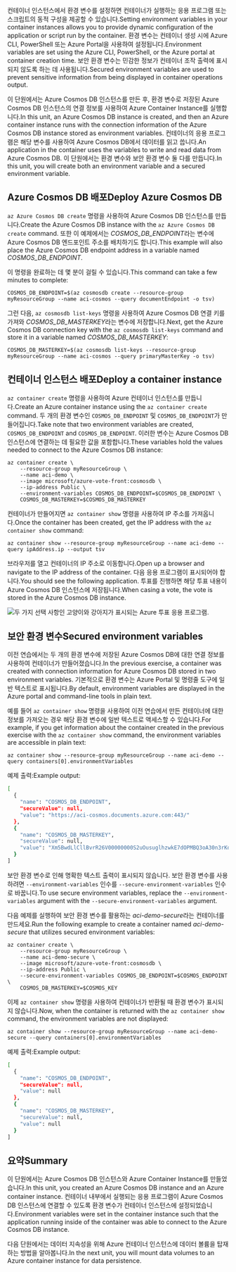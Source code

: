 <span data-ttu-id="b7de2-101">컨테이너 인스턴스에서 환경 변수를 설정하면 컨테이너가 실행하는 응용 프로그램 또는 스크립트의 동적 구성을 제공할 수 있습니다.</span><span class="sxs-lookup"><span data-stu-id="b7de2-101">Setting environment variables in your container instances allows you to provide dynamic configuration of the application or script run by the container.</span></span> <span data-ttu-id="b7de2-102">환경 변수는 컨테이너 생성 시에 Azure CLI, PowerShell 또는 Azure Portal을 사용하여 설정됩니다.</span><span class="sxs-lookup"><span data-stu-id="b7de2-102">Environment variables are set using the Azure CLI, PowerShell, or the Azure portal at container creation time.</span></span> <span data-ttu-id="b7de2-103">보안 환경 변수는 민감한 정보가 컨테이너 조작 출력에 표시되지 않도록 하는 데 사용됩니다.</span><span class="sxs-lookup"><span data-stu-id="b7de2-103">Secured environment variables are used to prevent sensitive information from being displayed in container operations output.</span></span>

<span data-ttu-id="b7de2-104">이 단원에서는 Azure Cosmos DB 인스턴스를 만든 후, 환경 변수로 저장된 Azure Cosmos DB 인스턴스의 연결 정보를 사용하여 Azure Container Instance를 실행합니다.</span><span class="sxs-lookup"><span data-stu-id="b7de2-104">In this unit, an Azure Cosmos DB instance is created, and then an Azure container instance runs with the connection information of the Azure Cosmos DB instance stored as environment variables.</span></span> <span data-ttu-id="b7de2-105">컨테이너의 응용 프로그램은 해당 변수를 사용하여 Azure Cosmos DB에서 데이터를 읽고 씁니다.</span><span class="sxs-lookup"><span data-stu-id="b7de2-105">An application in the container uses the variables to write and read data from Azure Cosmos DB.</span></span> <span data-ttu-id="b7de2-106">이 단원에서는 환경 변수와 보안 환경 변수 둘 다를 만듭니다.</span><span class="sxs-lookup"><span data-stu-id="b7de2-106">In this unit, you will create both an environment variable and a secured environment variable.</span></span>

## <a name="deploy-azure-cosmos-db"></a><span data-ttu-id="b7de2-107">Azure Cosmos DB 배포</span><span class="sxs-lookup"><span data-stu-id="b7de2-107">Deploy Azure Cosmos DB</span></span>

<span data-ttu-id="b7de2-108">`az Azure Cosmos DB create` 명령을 사용하여 Azure Cosmos DB 인스턴스를 만듭니다.</span><span class="sxs-lookup"><span data-stu-id="b7de2-108">Create the Azure Cosmos DB instance with the `az Azure Cosmos DB create` command.</span></span> <span data-ttu-id="b7de2-109">또한 이 예제에서는 *COSMOS_DB_ENDPOINT*라는 변수에 Azure Cosmos DB 엔드포인트 주소를 배치하기도 합니다.</span><span class="sxs-lookup"><span data-stu-id="b7de2-109">This example will also place the Azure Cosmos DB endpoint address in a variable named *COSMOS_DB_ENDPOINT*.</span></span>

<span data-ttu-id="b7de2-110">이 명령을 완료하는 데 몇 분이 걸릴 수 있습니다.</span><span class="sxs-lookup"><span data-stu-id="b7de2-110">This command can take a few minutes to complete:</span></span>

```azurecli
COSMOS_DB_ENDPOINT=$(az cosmosdb create --resource-group myResourceGroup --name aci-cosmos --query documentEndpoint -o tsv)
```

<span data-ttu-id="b7de2-111">그런 다음, `az cosmosdb list-keys` 명령을 사용하여 Azure Cosmos DB 연결 키를 가져와 *COSMOS_DB_MASTERKEY*라는 변수에 저장합니다.</span><span class="sxs-lookup"><span data-stu-id="b7de2-111">Next, get the Azure Cosmos DB connection key with the `az cosmosdb list-keys` command and store it in a variable named *COSMOS_DB_MASTERKEY*:</span></span>

```azurecli
COSMOS_DB_MASTERKEY=$(az cosmosdb list-keys --resource-group myResourceGroup --name aci-cosmos --query primaryMasterKey -o tsv)
```

## <a name="deploy-a-container-instance"></a><span data-ttu-id="b7de2-112">컨테이너 인스턴스 배포</span><span class="sxs-lookup"><span data-stu-id="b7de2-112">Deploy a container instance</span></span>

<span data-ttu-id="b7de2-113">`az container create` 명령을 사용하여 Azure 컨테이너 인스턴스를 만듭니다.</span><span class="sxs-lookup"><span data-stu-id="b7de2-113">Create an Azure container instance using the `az container create` command.</span></span> <span data-ttu-id="b7de2-114">두 개의 환경 변수인 `COSMOS_DB_ENDPOINT` 및 `COSMOS_DB_ENDPOINT`가 만들어집니다.</span><span class="sxs-lookup"><span data-stu-id="b7de2-114">Take note that two environment variables are created, `COSMOS_DB_ENDPOINT` and `COSMOS_DB_ENDPOINT`.</span></span> <span data-ttu-id="b7de2-115">이러한 변수는 Azure Cosmos DB 인스턴스에 연결하는 데 필요한 값을 포함합니다.</span><span class="sxs-lookup"><span data-stu-id="b7de2-115">These variables hold the values needed to connect to the Azure Cosmos DB instance:</span></span>

```azurecli
az container create \
    --resource-group myResourceGroup \
    --name aci-demo \
    --image microsoft/azure-vote-front:cosmosdb \
    --ip-address Public \
    --environment-variables COSMOS_DB_ENDPOINT=$COSMOS_DB_ENDPOINT \
    COSMOS_DB_MASTERKEY=$COSMOS_DB_MASTERKEY
```

<span data-ttu-id="b7de2-116">컨테이너가 만들어지면 `az container show` 명령을 사용하여 IP 주소를 가져옵니다.</span><span class="sxs-lookup"><span data-stu-id="b7de2-116">Once the container has been created, get the IP address with the `az container show` command:</span></span>

```azurecli
az container show --resource-group myResourceGroup --name aci-demo --query ipAddress.ip --output tsv
```

<span data-ttu-id="b7de2-117">브라우저를 열고 컨테이너의 IP 주소로 이동합니다.</span><span class="sxs-lookup"><span data-stu-id="b7de2-117">Open up a browser and navigate to the IP address of the container.</span></span> <span data-ttu-id="b7de2-118">다음 응용 프로그램이 표시되어야 합니다.</span><span class="sxs-lookup"><span data-stu-id="b7de2-118">You should see the following application.</span></span> <span data-ttu-id="b7de2-119">투표를 진행하면 해당 투표 내용이 Azure Cosmos DB 인스턴스에 저장됩니다.</span><span class="sxs-lookup"><span data-stu-id="b7de2-119">When casing a vote, the vote is stored in the Azure Cosmos DB instance.</span></span>

![두 가지 선택 사항인 고양이와 강아지가 표시되는 Azure 투표 응용 프로그램.](../media-draft/azure-vote.png)

## <a name="secured-environment-variables"></a><span data-ttu-id="b7de2-121">보안 환경 변수</span><span class="sxs-lookup"><span data-stu-id="b7de2-121">Secured environment variables</span></span>

<span data-ttu-id="b7de2-122">이전 연습에서는 두 개의 환경 변수에 저장된 Azure Cosmos DB에 대한 연결 정보를 사용하여 컨테이너가 만들어졌습니다.</span><span class="sxs-lookup"><span data-stu-id="b7de2-122">In the previous exercise, a container was created with connection information for Azure Cosmos DB stored in two environment variables.</span></span> <span data-ttu-id="b7de2-123">기본적으로 환경 변수는 Azure Portal 및 명령줄 도구에 일반 텍스트로 표시됩니다.</span><span class="sxs-lookup"><span data-stu-id="b7de2-123">By default, environment variables are displayed in the Azure portal and command-line tools in plain text.</span></span>

<span data-ttu-id="b7de2-124">예를 들어 `az container show` 명령을 사용하여 이전 연습에서 만든 컨테이너에 대한 정보를 가져오는 경우 해당 환경 변수에 일반 텍스트로 액세스할 수 있습니다.</span><span class="sxs-lookup"><span data-stu-id="b7de2-124">For example, if you get information about the container created in the previous exercise with the `az container show` command, the environment variables are accessible in plain text:</span></span>

```azurecli
az container show --resource-group myResourceGroup --name aci-demo --query containers[0].environmentVariables
```

<span data-ttu-id="b7de2-125">예제 출력:</span><span class="sxs-lookup"><span data-stu-id="b7de2-125">Example output:</span></span>

```bash
[
  {
    "name": "COSMOS_DB_ENDPOINT",
    "secureValue": null,
    "value": "https://aci-cosmos.documents.azure.com:443/"
  },
  {
    "name": "COSMOS_DB_MASTERKEY",
    "secureValue": null,
    "value": "Xm5BwdLlCllBvrR26V00000000S2uOusuglhzwkE7dOPMBQ3oA30n3rKd8PKA13700000000095ynys863Ghgw=="
  }
]
```

보안 환경 변수로 인해 명확한 텍스트 출력이 표시되지 않습니다. <span data-ttu-id="b7de2-127">보안 환경 변수를 사용하려면 `--environment-variables` 인수를 `--secure-environment-variables` 인수로 바꿉니다.</span><span class="sxs-lookup"><span data-stu-id="b7de2-127">To use secure environment variables, replace the `--environment-variables` argument with the `--secure-environment-variables` argument.</span></span>

<span data-ttu-id="b7de2-128">다음 예제를 실행하여 보안 환경 변수를 활용하는 *aci-demo-secure*라는 컨테이너를 만드세요.</span><span class="sxs-lookup"><span data-stu-id="b7de2-128">Run the following example to create a container named *aci-demo-secure* that utilizes secured environment variables:</span></span>

```azurecli
az container create \
    --resource-group myResourceGroup \
    --name aci-demo-secure \
    --image microsoft/azure-vote-front:cosmosdb \
    --ip-address Public \
    --secure-environment-variables COSMOS_DB_ENDPOINT=$COSMOS_ENDPOINT \
    COSMOS_DB_MASTERKEY=$COSMOS_KEY
```

<span data-ttu-id="b7de2-129">이제 `az container show` 명령을 사용하여 컨테이너가 반환될 때 환경 변수가 표시되지 않습니다.</span><span class="sxs-lookup"><span data-stu-id="b7de2-129">Now, when the container is returned with the `az container show` command, the environment variables are not displayed:</span></span>

```azurecli
az container show --resource-group myResourceGroup --name aci-demo-secure --query containers[0].environmentVariables
```

<span data-ttu-id="b7de2-130">예제 출력:</span><span class="sxs-lookup"><span data-stu-id="b7de2-130">Example output:</span></span>

```bash
[
  {
    "name": "COSMOS_DB_ENDPOINT",
    "secureValue": null,
    "value": null
  },
  {
    "name": "COSMOS_DB_MASTERKEY",
    "secureValue": null,
    "value": null
  }
]
```

## <a name="summary"></a><span data-ttu-id="b7de2-131">요약</span><span class="sxs-lookup"><span data-stu-id="b7de2-131">Summary</span></span>

<span data-ttu-id="b7de2-132">이 단원에서는 Azure Cosmos DB 인스턴스와 Azure Container Instance를 만들었습니다.</span><span class="sxs-lookup"><span data-stu-id="b7de2-132">In this unit, you created an Azure Cosmos DB instance and an Azure container instance.</span></span> <span data-ttu-id="b7de2-133">컨테이너 내부에서 실행되는 응용 프로그램이 Azure Cosmos DB 인스턴스에 연결할 수 있도록 환경 변수가 컨테이너 인스턴스에 설정되었습니다.</span><span class="sxs-lookup"><span data-stu-id="b7de2-133">Environment variables were set in the container instance such that the application running inside of the container was able to connect to the Azure Cosmos DB instance.</span></span>

<span data-ttu-id="b7de2-134">다음 단원에서는 데이터 지속성을 위해 Azure 컨테이너 인스턴스에 데이터 볼륨을 탑재하는 방법을 알아봅니다.</span><span class="sxs-lookup"><span data-stu-id="b7de2-134">In the next unit, you will mount data volumes to an Azure container instance for data persistence.</span></span>
